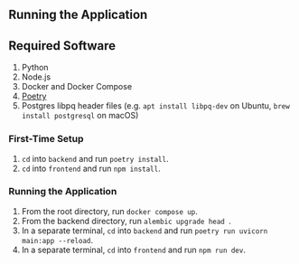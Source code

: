 ## Running the Application

## Required Software

1. Python
2. Node.js
3. Docker and Docker Compose
4. [Poetry](https://python-poetry.org/docs/#installation)
5. Postgres libpq header files (e.g. `apt install libpq-dev` on Ubuntu, `brew install postgresql` on macOS)

### First-Time Setup

1. `cd` into `backend` and run `poetry install`.
2. `cd` into `frontend` and run `npm install`.

### Running the Application

1. From the root directory, run `docker compose up`.
2. From the backend directory, run `alembic upgrade head `.
2. In a separate terminal, `cd` into `backend` and run `poetry run uvicorn main:app --reload`.
3. In a separate terminal, `cd` into `frontend` and run `npm run dev`.
